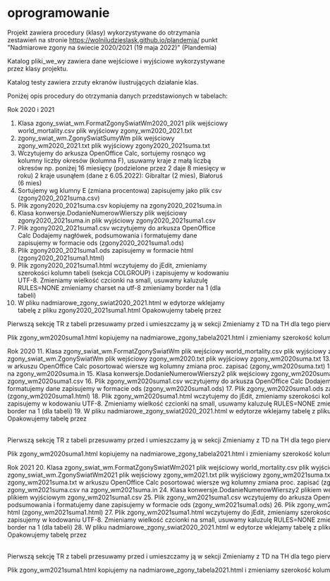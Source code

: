 # oprogramowanie
Projekt zawiera procedury (klasy) wykorzystywane do otrzymania zestawień na stronie
https://wolniludzieslask.github.io/plandemia/
punkt "Nadmiarowe zgony na świecie 2020/2021 (19 maja 2022)" (Plandemia)

Katalog pliki_we_wy zawiera dane wejściowe i wyjściowe wykorzystywane przez klasy projektu.

Katalog testy zawiera zrzuty ekranów ilustrujących działanie klas.

Poniżej opis procedury do otrzymania danych przedstawionych w tabelach:

Rok 2020 i 2021
1. Klasa zgony_swiat_wm.FormatZgonySwiatWm2020_2021
plik wejściowy world_mortality.csv
plik wyjściowy zgony_wm2020_2021.txt
2. zgony_swiat_wm.ZgonySwiatSumyWm
plik wejściowy zgony_wm2020_2021.txt
plik wyjściowy zgony2020_2021suma.txt
3. Wczytujemy do arkusza OpenOffice Calc,
sortujemy rosnąco wg kolumny liczby okresów (kolumna F),
usuwamy kraje z małą liczbą okresów np. poniżej 16 miesięcy
(podzielone przez 2 daje 8 miesięcy w roku)
2 kraje usunąłem (dane z 6.05.2022): Gibraltar (2 mies), Białoruś (6 mies)
4. Sortujemy wg klumny E (zmiana procentowa)
zapisujemy jako plik csv (zgony2020_2021suma.csv)
5. Plik zgony2020_2021suma.csv kopiujemy na zgony2020_2021suma.in
6. Klasa konwersje.DodanieNumerowWierszy
plik wejściowy zgony2020_2021suma.in
plik wyjściowy zgony2020_2021suma1.csv
7. Plik zgony2020_2021suma1.csv wczytujemy do arkusza OpenOffice Calc
Dodajemy nagłówek, podsumowania i formatujemy dane
zapisujemy w formacie ods (zgony2020_2021suma1.ods)
8. Plik zgony2020_2021suma1.ods zapisujemy w formacie html
(zgony2020_2021suma1.html)
9. Plik zgony2020_2021suma1.html wczytujemy do jEdit, zmieniamy szerokości
kolumn tabeli (sekcja COLGROUP) i zapisujemy w kodowaniu UTF-8.
Zmieniamy wielkość czcionki na small, usuwamy kaluzulę RULES=NONE
zmieniamy charset na utf-8
zmieniamy border na 1 (dla tabeli)
10. W pliku nadmiarowe_zgony_swiat2020_2021.html w edytorze 
wklejamy tabelę z pliku zgony2020_2021suma1.html
Opakowujemy tabelę przez
<div style= "width: 1000px" class="table-container">
<table class='scrollable'>
Pierwszą sekcję TR z tabeli przesuwamy przed <TBODY> i umieszczamy ją
w sekcji <THEAD>
Zmieniamy z TD na TH dla tego pierwszego wiersza tabeli

Plik zgony_wm2020suma1.html kopiujemy na nadmiarowe_zgony_tabela2021.html
i zmieniamy szerokość kolumn na takie, jak w pliku tabela.css

Rok 2020
11. Klasa zgony_swiat_wm.FormatZgonySwiatWm
plik wejściowy world_mortality.csv
plik wyjściowy zgony_wm2020.txt
12. Klasa zgony_swiat_wm.ZgonySwiatWm
plik wejściowy zgony_wm2020.txt
plik wyjściowy zgony_wm2020suma.txt
13. Otworzyć plik zgony_wm2020suma.txt w arkuszu OpenOffice Calc
posortować wiersze wg kolumny zmiana proc.
zapisać (zgony_wm2020suma.txt)
14. Skopiować zgony_wm2020suma.txt na zgony_wm2020suma.in
15. Klasa konwersje.DodanieNumerowWierszy2
plik wejściowy zgony_wm2020suma.in
plik wyjściowy zgony_wm2020suma1.csv
16. Plik zgony_wm2020suma1.csv wczytujemy do arkusza OpenOffice Calc
Dodajemy nagłówek, podsumowania i formatujemy dane
zapisujemy w formacie ods (zgony_wm2020suma1.ods)
17. Plik zgony_wm2020suma1.ods zapisujemy w formacie html
(zgony_wm2020suma1.html)
18. Plik zgony_wm2020suma1.html wczytujemy do jEdit, zmieniamy szerokości
kolumn tabeli (sekcja COLGROUP) i zapisujemy w kodowaniu UTF-8.
Zmieniamy wielkość czcionki na small, usuwamy kaluzulę RULES=NONE
zmieniamy charset na utf-8
zmieniamy border na 1 (dla tabeli)
19. W pliku nadmiarowe_zgony_swiat2020_2021.html w edytorze 
wklejamy tabelę z pliku zgony_wm2020suma1.html
Opakowujemy tabelę przez
<div style= "width: 1000px" class="table-container">
<table class='scrollable'>
Pierwszą sekcję TR z tabeli przesuwamy przed <TBODY> i umieszczamy ją
w sekcji <THEAD>
Zmieniamy z TD na TH dla tego pierwszego wiersza tabeli

Plik zgony_wm2020suma1.html kopiujemy na nadmiarowe_zgony_tabela2021.html
i zmieniamy szerokość kolumn na takie, jak w pliku tabela.css

Rok 2021
20. Klasa zgony_swiat_wm.FormatZgonySwiatWm2021
plik wejściowy world_mortality.csv
plik wyjściowy zgony_wm2021.txt
21. Klasa zgony_swiat_wm.ZgonySwiatWm2021
plik wejściowy zgony_wm2021.txt
plik wyjściowy zgony_wm2021suma.txt
22. Otworzyć plik zgony_wm2021suma.txt w arkuszu OpenOffice Calc
posortować wiersze wg kolumny zmiana proc.
zapisać (zgony_wm2021suma.csv)
23. Skopiować zgony_wm2021suma.csv na zgony_wm2021suma.in
24. Klasa konwersje.DodanieNumerowWierszy2
plikiem wejściowym jest zgony_wm2021suma.in
plikiem wyjściowym zgony_wm2021suma1.csv
25. Plik zgony_wm2021suma1.csv wczytujemy do arkusza OpenOffice Calc
Dodajemy nagłówek, podsumowania i formatujemy dane
zapisujemy w formacie ods (zgony_wm2021suma1.ods)
26. Plik zgony_wm2021suma1.ods zapisujemy w formacie html
(zgony_wm2021suma1.html)
27. Plik zgony_wm2021suma1.html wczytujemy do jEdit, zmieniamy szerokości
kolumn tabeli (sekcja COLGROUP) i zapisujemy w kodowaniu UTF-8.
Zmieniamy wielkość czcionki na small, usuwamy kaluzulę RULES=NONE
zmieniamy charset na utf-8
zmieniamy border na 1 (dla tabeli)
28. W pliku nadmiarowe_zgony_swiat2020_2021.html w edytorze 
wklejamy tabelę z pliku zgony_wm2021suma1.html
Opakowujemy tabelę przez
<div style= "width: 1000px" class="table-container">
<table class='scrollable'>
Pierwszą sekcję TR z tabeli przesuwamy przed <TBODY> i umieszczamy ją
w sekcji <THEAD>
Zmieniamy z TD na TH dla tego pierwszego wiersza tabeli

Plik zgony_wm2021suma1.html kopiujemy na nadmiarowe_zgony_tabela2021.html
i zmieniamy szerokość kolumn na takie, jak w pliku tabela.css
